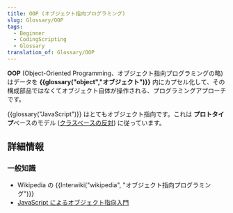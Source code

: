 ```yaml
---
title: OOP (オブジェクト指向プログラミング)
slug: Glossary/OOP
tags:
  - Beginner
  - CodingScripting
  - Glossary
translation_of: Glossary/OOP
---
```

**OOP** (Object-Oriented Programming、オブジェクト指向プログラミングの略) はデータを **{{glossary("object","オブジェクト")}}** 内にカプセル化して、その構成部品ではなくてオブジェクト自体が操作される、プログラミングアプローチです。

{{glossary("JavaScript")}} はとてもオブジェクト指向です。これは **プロトタイプ**ベースのモデル ([クラスベースの反対](/ja/docs/Web/JavaScript/Guide/Details_of_the_Object_Model#Class-based_vs._prototype-based_languages)) に従っています。

## 詳細情報

### 一般知識

- Wikipedia の {{Interwiki("wikipedia", "オブジェクト指向プログラミング")}}
- [JavaScript によるオブジェクト指向入門](/ja/docs/Web/JavaScript/Introduction_to_Object-Oriented_JavaScript)
